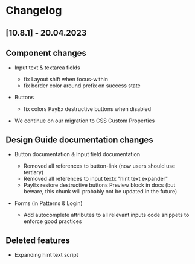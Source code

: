 # Changelog

## [10.8.1] - 20.04.2023

## Component changes

-   Input text &amp; textarea fields
    -   fix Layout shift when focus-within
    -   fix border color around prefix on success state
-   Buttons
    -   fix colors PayEx destructive buttons when disabled

-   We continue on our migration to CSS Custom Properties

## Design Guide documentation changes
-   Button documentation &amp; Input field documentation
    -   Removed all references to button-link (now users should use tertiary)
    -   Removed all references to input textx "hint text expander"
    - PayEx restore destructive buttons Preview block in docs (but beware, this chunk will probably not be updated in the future)

-   Forms (in Patterns & Login)
    -   Add autocomplete attributes to all relevant inputs code snippets to enforce good practices

## Deleted features
-   Expanding hint text script
